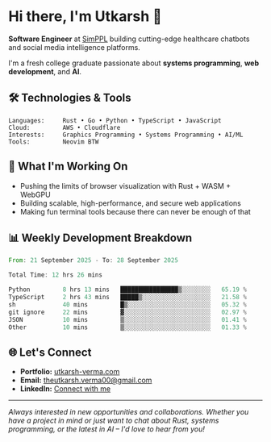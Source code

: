 # Hi there, I'm Utkarsh 👋

**Software Engineer** at [SimPPL](https://simppl.org) building cutting-edge healthcare chatbots and social media intelligence platforms.

I'm a fresh college graduate passionate about **systems programming**, **web development**, and **AI**.

## 🛠️ Technologies & Tools

```
Languages:     Rust • Go • Python • TypeScript • JavaScript
Cloud:         AWS • Cloudflare
Interests:     Graphics Programming • Systems Programming • AI/ML
Tools:         Neovim BTW
```

## 🚀 What I'm Working On

- Pushing the limits of browser visualization with Rust + WASM + WebGPU
- Building scalable, high-performance, and secure web applications
- Making fun terminal tools because there can never be enough of that

## 📊 Weekly Development Breakdown

<!--START_SECTION:waka-->

```rust
From: 21 September 2025 - To: 28 September 2025

Total Time: 12 hrs 26 mins

Python         8 hrs 13 mins   ████████████████▒░░░░░░░░   65.19 %
TypeScript     2 hrs 43 mins   █████▒░░░░░░░░░░░░░░░░░░░   21.58 %
sh             40 mins         █▒░░░░░░░░░░░░░░░░░░░░░░░   05.32 %
git ignore     22 mins         ▓░░░░░░░░░░░░░░░░░░░░░░░░   02.97 %
JSON           10 mins         ▒░░░░░░░░░░░░░░░░░░░░░░░░   01.41 %
Other          10 mins         ▒░░░░░░░░░░░░░░░░░░░░░░░░   01.33 %
```

<!--END_SECTION:waka-->

## 🌐 Let's Connect

- **Portfolio:** [utkarsh-verma.com](https://utkarsh-verma.com)
- **Email:** theutkarsh.verma00@gmail.com
- **LinkedIn:** [Connect with me](https://linkedin.com/in/utkarsh-verm4)

---

*Always interested in new opportunities and collaborations. Whether you have a project in mind or just want to chat about Rust, systems programming, or the latest in AI – I'd love to hear from you!*
